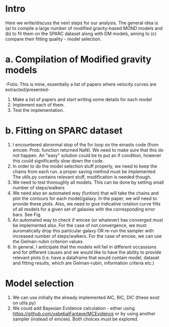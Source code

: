 # Intro 
Here we write/discuss the next steps for our analysis.
The general idea is (a) to compile a large number of modified gravity-based MOND models
and (b) to fit them on the SPARC dataset along with DM models, aiming to (c) compare their fitting quality - model selection.


# a. Compilation of Modified gravity models
-Fotis: This is mine, essentially a list of papers where velocity curves are extracted/presented-
1. Make a list of papers and start writing some details for each model
2. Implement each of them.
3. Test the implementation.


# b. Fitting on SPARC dataset

1. I encountered abnormal stop of the for loop on the einasto code (from emcee: Prob. function returned NaN). 
We need to make sure that this do not happen. An "easy" solution could be to put an if condition, however this could significantly slow down the code.
2. In order to do the model selection stuff properly, we need to keep the chains from each run. a proper saving method must be implemented. The utils.py contains relevant stuff, modification is needed though.
3. We need to test thoroughly all models.
This can be done by setting small number of steps/walkers
4. We need also an automated way (funtion) that will take the chains and plot the contours for each model/galaxy. In the paper, we will need to provide these plots. Also, we need to give indicative rotation curve fitts of all models for a given set of galaxies with the corresponding error bars. See Fig. 
5. An automated way to check if emcee (or whatever) has converged must be implemented also. For the case of not convergence, we must auromatically drop this particular galaxy OR re-run the sampler with increased number of steps/walkers. For the case of emcee, we can use the Gelman-rubin criterion values. 
6. In general, I anticipate that the models will fail in different occassions and for different causes and we would like to have the ability to provide relevant plots (i.e. have a dataframe that would contain model, dataset and fitting results, which are Gelman-rubin, information criteria etc.)

# Model selection
1. We can use initially the already implemented AIC, BIC, DIC (these exist on utils.py)
2. We could add Bayesian Evidence calculation - either using https://github.com/yabebalFantaye/MCEvidence
or by using another sampler (instead of emcee). Both choices must be explored.
